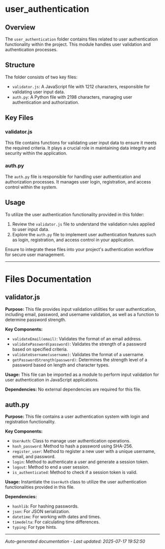 # user_authentication

## Overview
The `user_authentication` folder contains files related to user authentication functionality within the project. This module handles user validation and authentication processes.

## Structure
The folder consists of two key files:
- `validator.js`: A JavaScript file with 1212 characters, responsible for validating user input data.
- `auth.py`: A Python file with 2198 characters, managing user authentication and authorization.

## Key Files
### validator.js
This file contains functions for validating user input data to ensure it meets the required criteria. It plays a crucial role in maintaining data integrity and security within the application.

### auth.py
The `auth.py` file is responsible for handling user authentication and authorization processes. It manages user login, registration, and access control within the system.

## Usage
To utilize the user authentication functionality provided in this folder:
1. Review the `validator.js` file to understand the validation rules applied to user input data.
2. Explore the `auth.py` file to implement user authentication features such as login, registration, and access control in your application.

Ensure to integrate these files into your project's authentication workflow for secure user management.

---

# Files Documentation

## validator.js

**Purpose:** This file provides input validation utilities for user authentication, including email, password, and username validation, as well as a function to determine password strength.

**Key Components:**
- `validateEmail(email)`: Validates the format of an email address.
- `validatePassword(password)`: Validates the strength of a password based on specified criteria.
- `validateUsername(username)`: Validates the format of a username.
- `getPasswordStrength(password)`: Determines the strength level of a password based on length and character types.

**Usage:** This file can be imported as a module to perform input validation for user authentication in JavaScript applications.

**Dependencies:** No external dependencies are required for this file.

## auth.py

**Purpose:** This file contains a user authentication system with login and registration functionality.

**Key Components:**
- `UserAuth`: Class to manage user authentication operations.
- `hash_password`: Method to hash a password using SHA-256.
- `register_user`: Method to register a new user with a unique username, email, and password.
- `login`: Method to authenticate a user and generate a session token.
- `logout`: Method to end a user session.
- `is_authenticated`: Method to check if a session token is valid.

**Usage:** Instantiate the `UserAuth` class to utilize the user authentication functionalities provided in this file.

**Dependencies:**
- `hashlib`: For hashing passwords.
- `json`: For JSON serialization.
- `datetime`: For working with dates and times.
- `timedelta`: For calculating time differences.
- `typing`: For type hints.

---
*Auto-generated documentation - Last updated: 2025-07-17 19:52:50*
